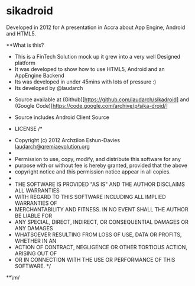 # sikadroid

Developed in 2012 for A presentation in Accra about App Engine, Android and HTML5.

**What is this?

* This is a FinTech Solution mock up it grew into a very well Designed platform
* It was developed to show how to use HTML5, Android and an AppEngine Backend
* Its was developed in under 45mins with lots of pressure :)
* Its developed by @laudarch

- Source available at (Github)[https://github.com/laudarch/sikadroid] and (Google Code)[https://code.google.com/archive/p/sika-droid/]

- Source includes Android Client Source

- LICENSE
/*
 * Copyright (c) 2012 Archzilon Eshun-Davies <laudarch@qremiaevolution.org>
 *
 * Permission to use, copy, modify, and distribute this software for any
 * purpose with or without fee is hereby granted, provided that the above
 * copyright notice and this permission notice appear in all copies.
 *
 * THE SOFTWARE IS PROVIDED "AS IS" AND THE AUTHOR DISCLAIMS ALL WARRANTIES
 * WITH REGARD TO THIS SOFTWARE INCLUDING ALL IMPLIED WARRANTIES OF
 * MERCHANTABILITY AND FITNESS. IN NO EVENT SHALL THE AUTHOR BE LIABLE FOR
 * ANY SPECIAL, DIRECT, INDIRECT, OR CONSEQUENTIAL DAMAGES OR ANY DAMAGES
 * WHATSOEVER RESULTING FROM LOSS OF USE, DATA OR PROFITS, WHETHER IN AN
 * ACTION OF CONTRACT, NEGLIGENCE OR OTHER TORTIOUS ACTION, ARISING OUT OF
 * OR IN CONNECTION WITH THE USE OR PERFORMANCE OF THIS SOFTWARE.
 */

 **\m/